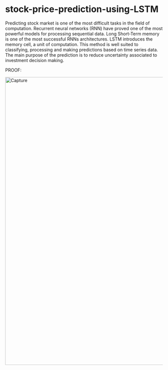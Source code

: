 # stock-price-prediction-using-LSTM
Predicting stock market is one of the most difficult tasks in the field of computation.
Recurrent neural networks (RNN) have proved one of the most powerful models for processing sequential data. 
Long Short-Term memory is one of the most successful RNNs architectures. LSTM introduces the memory cell, a unit of computation.
This method is well suited to classifying, processing and making predictions based on time series data.
The main purpose of the prediction is to reduce uncertainty associated to investment decision making.

PROOF:

<img width="920" alt="Capture" src="https://user-images.githubusercontent.com/59659248/85384956-59b86a00-b55f-11ea-81c4-b1a65f1580f5.PNG">


